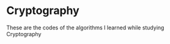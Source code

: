 # Cryptography
<p> These are the codes of the algorithms I learned while studying Cryptography </p>
